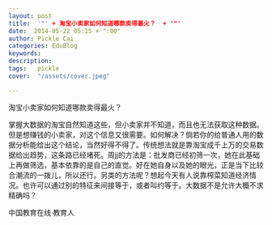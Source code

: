 ```yaml
---
layout: post  
title:  '"' + 淘宝小卖家如何知道哪款卖得最火？  + '"'
date:  2014-05-22 05:15 + ":00" 
author: Pickle Cai  
categories: EduBlog  
keywords: 
description:   
tags:	pickle   
cover:  "/assets/cover.jpeg"  

---  
```

    
淘宝小卖家如何知道哪款卖得最火？

掌握大数据的淘宝自然知道这些，但小卖家并不知道，而且也无法获取这种数据。但是想赚钱的小卖家，对这个信息又很需要。如何解决？倘若你的给普通人用的数据分析能给出这个结论，当然好得不得了。传统想法就是靠淘宝成千上万的交易数据给出趋势，这条路已经堵死。周jj的方法是：批发商已经初筛一次，她在此基础上再做筛选，基本依靠的是自己的直觉。好在她自身以及她的眼光，正是当下比较合潮流的一拨儿，所以还行。另类的方法呢？想起今天有人说靠榨菜知道经济情况。也许可以通过别的特征来间接等于，或者叫约等于。大数据不是允许大概不求精确吗？

		    
 中国教育在线·教育人


